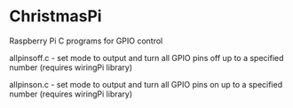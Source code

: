 ChristmasPi
===========

Raspberry Pi C programs for GPIO control


allpinsoff.c - set mode to output and turn all GPIO pins off up to a specified number (requires wiringPi library)

allpinson.c - set mode to output and turn all GPIO pins on up to a specified number (requires wiringPi library)